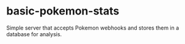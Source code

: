 # basic-pokemon-stats
 
Simple server that accepts Pokemon webhooks and stores them in a database for analysis.